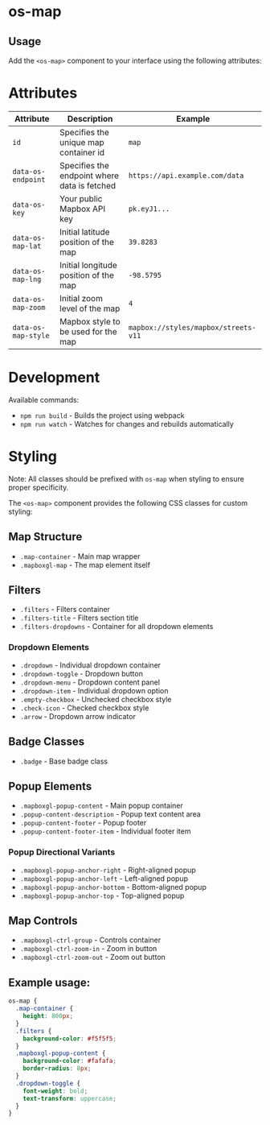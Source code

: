 # os-map

## Usage

Add the `<os-map>` component to your interface using the following attributes:

# Attributes

| Attribute | Description | Example |
|-----------|-------------|---------|
| `id` | Specifies the unique map container id | `map` |
| `data-os-endpoint` | Specifies the endpoint where data is fetched | `https://api.example.com/data` |
| `data-os-key` | Your public Mapbox API key | `pk.eyJ1...` |
| `data-os-map-lat` | Initial latitude position of the map | `39.8283` |
| `data-os-map-lng` | Initial longitude position of the map | `-98.5795` |
| `data-os-map-zoom` | Initial zoom level of the map | `4` |
| `data-os-map-style` | Mapbox style to be used for the map | `mapbox://styles/mapbox/streets-v11` |

# Development

Available commands:

- `npm run build` - Builds the project using webpack
- `npm run watch` - Watches for changes and rebuilds automatically

# Styling

Note: All classes should be prefixed with `os-map` when styling to ensure proper specificity. 

The `<os-map>` component provides the following CSS classes for custom styling:

## Map Structure
- `.map-container` - Main map wrapper
- `.mapboxgl-map` - The map element itself

## Filters
- `.filters` - Filters container
- `.filters-title` - Filters section title
- `.filters-dropdowns` - Container for all dropdown elements

### Dropdown Elements
- `.dropdown` - Individual dropdown container
- `.dropdown-toggle` - Dropdown button
- `.dropdown-menu` - Dropdown content panel
- `.dropdown-item` - Individual dropdown option
- `.empty-checkbox` - Unchecked checkbox style
- `.check-icon` - Checked checkbox style
- `.arrow` - Dropdown arrow indicator

## Badge Classes
- `.badge` - Base badge class

## Popup Elements
- `.mapboxgl-popup-content` - Main popup container
- `.popup-content-description` - Popup text content area
- `.popup-content-footer` - Popup footer
- `.popup-content-footer-item` - Individual footer item

### Popup Directional Variants
- `.mapboxgl-popup-anchor-right` - Right-aligned popup
- `.mapboxgl-popup-anchor-left` - Left-aligned popup
- `.mapboxgl-popup-anchor-bottom` - Bottom-aligned popup
- `.mapboxgl-popup-anchor-top` - Top-aligned popup

## Map Controls
- `.mapboxgl-ctrl-group` - Controls container
- `.mapboxgl-ctrl-zoom-in` - Zoom in button
- `.mapboxgl-ctrl-zoom-out` - Zoom out button

## Example usage:
```css
os-map {
  .map-container {
    height: 800px;
  }
  .filters {
    background-color: #f5f5f5;
  }
  .mapboxgl-popup-content {
    background-color: #fafafa;
    border-radius: 8px;
  }
  .dropdown-toggle {
    font-weight: bold;
    text-transform: uppercase;
  }
}
```
